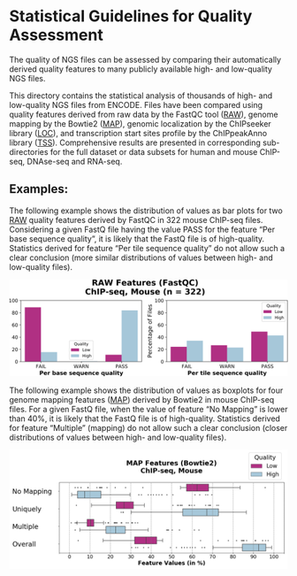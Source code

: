 # Statistical Guidelines for Quality Assessment

The quality of NGS files can be assessed by comparing their automatically derived quality features to many publicly available high- and low-quality NGS files.

This directory contains the statistical analysis of thousands of high- and low-quality NGS files from ENCODE. Files have been compared using quality features derived from raw data by the FastQC tool ([RAW](RAW/)), genome mapping by the Bowtie2 ([MAP](MAP/)), genomic localization by the ChIPseeker library ([LOC](LOC/)), and transcription start sites profile by the ChIPpeakAnno library ([TSS](TSS/)). Comprehensive results are presented in corresponding sub-directories for the full dataset or data subsets for human and mouse ChIP-seq, DNAse-seq and RNA-seq.

## Examples:

The following example shows the distribution of values as bar plots for two [RAW](RAW/) quality features derived by FastQC in 322 mouse ChIP-seq files. Considering a given FastQ file having the value PASS for the feature “Per base sequence quality”, it is likely that the FastQ file is of high-quality. Statistics derived for feature “Per tile sequence quality” do not allow such a clear conclusion (more similar distributions of values between high- and low-quality files).

<img src="figures/FastQC_example.png">

The following example shows the distribution of values as boxplots for four genome mapping features ([MAP](MAP/)) derived by Bowtie2 in mouse ChIP-seq files. For a given FastQ file, when the value of feature “No Mapping” is lower than 40%, it is likely that the FastQ file is of high-quality. Statistics derived for feature “Multiple” (mapping) do not allow such a clear conclusion (closer distributions of values between high- and low-quality files).

<img src="figures/MAP_example.png">
